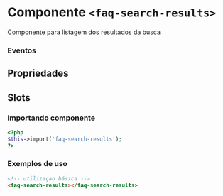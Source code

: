 # Componente `<faq-search-results>`
Componente para listagem dos resultados da busca

### Eventos
  
## Propriedades

## Slots

### Importando componente
```PHP
<?php 
$this->import('faq-search-results');
?>
```
### Exemplos de uso
```HTML
<!-- utilizaçao básica -->
<faq-search-results></faq-search-results>

```
